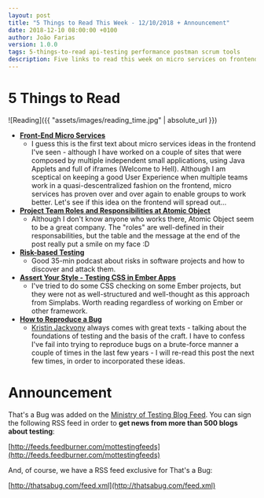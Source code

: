 ```yaml
---
layout: post
title: "5 Things to Read This Week - 12/10/2018 + Announcement"
date: 2018-12-10 08:00:00 +0100
author: João Farias
version: 1.0.0
tags: 5-things-to-read api-testing performance postman scrum tools
description: Five links to read this week on micro services on frontend, development roles, basis of testing and CSS checking on Ember.js Apps
---
```


# 5 Things to Read

![Reading]({{ "assets/images/reading_time.jpg" | absolute_url }})


- **[Front-End Micro Services](https://jobs.zalando.com/tech/blog/front-end-micro-services/index.html)**
  - I guess this is the first text about micro services ideas in the frontend I've seen - although I have worked on a couple of sites that were composed by multiple independent small applications, using Java Applets and full of iframes (Welcome to Hell). Although I am sceptical on keeping a good User Experience when multiple teams work in a quasi-descentralized fashion on the frontend, micro services has proven over and over again to enable groups to work better. Let's see if this idea on the frontend will spread out...  
- **[Project Team Roles and Responsibilities at Atomic Object](https://spin.atomicobject.com/2018/12/06/software-team-roles/)**
  - Although I don't know anyone who works there, Atomic Object seem to be a great company. The "roles" are well-defined in their responsabilities, but the table and the message at the end of the post really put a smile on my face :D
- **[Risk-based Testing](https://qablog.practitest.com/risk-based-testing/)**
  - Good 35-min podcast about risks in software projects and how to discover and attack them.
- **[Assert Your Style - Testing CSS in Ember Apps](https://simplabs.com/blog/2018/12/10/assert-your-style.html)**
  - I've tried to do some CSS checking on some Ember projects, but they were not as well-structured and well-thought as this approach from Simplabs. Worth reading regardless of working on Ember or other framework.
- **[How to Reproduce a Bug](http://thethinkingtester.blogspot.com/2018/12/how-to-reproduce-bug.html)**
  - [Kristin Jackvony](https://twitter.com/kristinjackvony) always comes with great texts - talking about the foundations of testing and the basis of the craft. I have to confess I've fail into trying to reproduce bugs on a brute-force manner a couple of times in the last few years - I will re-read this post the next few times, in order to incorporated these ideas.

# Announcement

That's a Bug was added on the [Ministry of Testing Blog Feed](https://www.ministryoftesting.com/feeds/blogs). You can sign the following RSS feed in order to **get news from more than 500 blogs about testing**:

[http://feeds.feedburner.com/mottestingfeeds](http://feeds.feedburner.com/mottestingfeeds)

And, of course, we have a RSS feed exclusive for That's a Bug:

[http://thatsabug.com/feed.xml](http://thatsabug.com/feed.xml)
